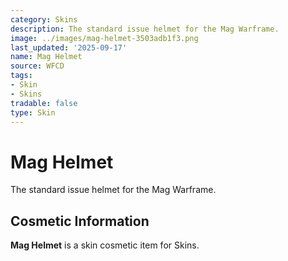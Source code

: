```yaml
---
category: Skins
description: The standard issue helmet for the Mag Warframe.
image: ../images/mag-helmet-3503adb1f3.png
last_updated: '2025-09-17'
name: Mag Helmet
source: WFCD
tags:
- Skin
- Skins
tradable: false
type: Skin
---
```


# Mag Helmet

The standard issue helmet for the Mag Warframe.

## Cosmetic Information

**Mag Helmet** is a skin cosmetic item for Skins.


